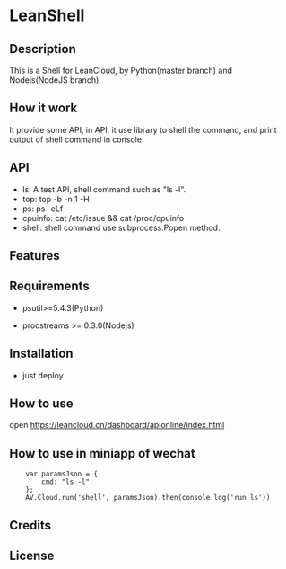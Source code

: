 # LeanShell

## Description

This is a Shell for LeanCloud, by Python(master branch) and Nodejs(NodeJS branch).

## How it work

It provide some API, in API, it use <procstreams> library to shell the command, and print output of shell command in console.

## API

* ls:   A test API, shell command such as "ls -l".
* top:  top -b -n 1 -H
* ps:   ps -eLf
* cpuinfo:  cat /etc/issue && cat /proc/cpuinfo
* shell:    shell command use subprocess.Popen method.

## Features


## Requirements

* psutil>=5.4.3(Python)

* procstreams >= 0.3.0(Nodejs)

## Installation

* just deploy 

## How to use

open https://leancloud.cn/dashboard/apionline/index.html

## How to use in miniapp of wechat 

        var paramsJson = {
            cmd: "ls -l"
        };
        AV.Cloud.run('shell', paramsJson).then(console.log('run ls'))

## Credits



## License



